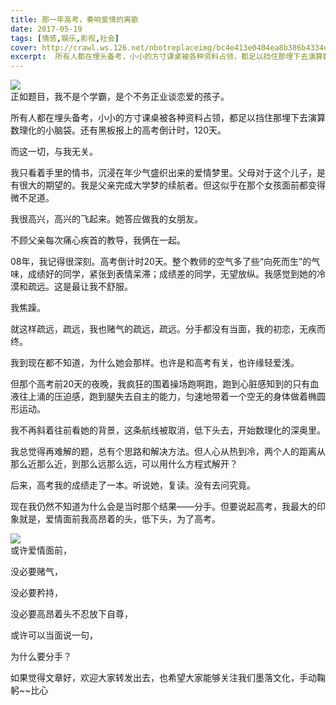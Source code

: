 ```yaml
---
title: 那一年高考，奏响爱情的离歌
date: 2017-05-19
tags: [情感,娱乐,影视,社会]
cover: http://crawl.ws.126.net/nbotreplaceimg/bc4e413e0404ea8b386b4334d5ba150d/478ecbe168791dd8726eb9754b36e2b2.jpg
excerpt:  所有人都在埋头备考，小小的方寸课桌被各种资料占领，都足以挡住那埋下去演算数理化的小脑袋。还有黑板报上的高考倒计时，120天。
---
```

![](http://crawl.ws.126.net/nbotreplaceimg/bc4e413e0404ea8b386b4334d5ba150d/478ecbe168791dd8726eb9754b36e2b2.jpg)  
正如题目，我不是个学霸，是个不务正业谈恋爱的孩子。  

所有人都在埋头备考，小小的方寸课桌被各种资料占领，都足以挡住那埋下去演算数理化的小脑袋。还有黑板报上的高考倒计时，120天。

而这一切，与我无关。

我只看着手里的情书，沉浸在年少气盛织出来的爱情梦里。父母对于这个儿子，是有很大的期望的。我是父亲完成大学梦的续航者。但这似乎在那个女孩面前都变得微不足道。

我很高兴，高兴的飞起来。她答应做我的女朋友。

不顾父亲每次痛心疾首的教导，我俩在一起。

08年，我记得很深刻。高考倒计时20天。整个教师的空气多了些“向死而生”的气味，成绩好的同学，紧张到表情呆滞；成绩差的同学，无望放纵。我感觉到她的冷漠和疏远。这是最让我不舒服。

我焦躁。

就这样疏远，疏远，我也赌气的疏远，疏远。分手都没有当面，我的初恋，无疾而终。

我到现在都不知道，为什么她会那样。也许是和高考有关，也许缘轻爱浅。

但那个高考前20天的夜晚，我疯狂的围着操场跑啊跑，跑到心脏感知到的只有血液往上涌的压迫感，跑到腿失去自主的能力，匀速地带着一个空无的身体做着椭圆形运动。

我不再斜着往前看她的背景，这条航线被取消，低下头去，开始数理化的深奥里。

我总觉得再难解的题，总有个思路和解决方法。但人心从热到冷，两个人的距离从那么近那么近，到那么远那么远，可以用什么方程式解开？

后来，高考我的成绩走了一本。听说她，复读。没有去问究竟。

现在我仍然不知道为什么会是当时那个结果——分手。但要说起高考，我最大的印象就是，爱情面前我高昂着的头，低下头，为了高考。

![](http://crawl.ws.126.net/nbotreplaceimg/bc4e413e0404ea8b386b4334d5ba150d/6576926d3ec36bc7782d34f7759d6699.jpg)  
或许爱情面前，  

没必要赌气，

没必要矜持，

没必要高昂着头不忍放下自尊，

或许可以当面说一句，

为什么要分手？

如果觉得文章好，欢迎大家转发出去，也希望大家能够关注我们墨落文化，手动鞠躬~~比心

